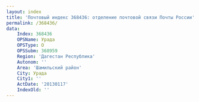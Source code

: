 ```yaml
---
layout: index
title: 'Почтовый индекс 368436: отделение почтовой связи Почты России'
permalink: /368436/
data:
    Index: 368436
    OPSName: Урада
    OPSType: О
    OPSSubm: 368959
    Region: 'Дагестан Республика'
    Autonom: ''
    Area: 'Шамильский район'
    City: Урада
    City1: ''
    ActDate: '20130117'
    IndexOld: ''
---
```

